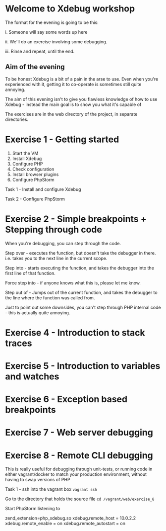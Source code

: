 

# Welcome to Xdebug workshop


The format for the evening is going to be this:

i. Someone will say some words up here

ii. We'll do an exercise involving some debugging.

iii. Rinse and repeat, until the end.

## Aim of the evening
 
To be honest Xdebug is a bit of a pain in the arse to use. Even when you're experienced with it, getting it to co-operate is sometimes still quite annoying.

The aim of this evening isn't to give you flawless knowledge of how to use Xdebug - instead the main goal is to show you what it's capable of

The exercises are in the web directory of the project, in separate directories.

# Exercise 1 - Getting started

1. Start the VM
2. Install Xdebug
3. Configure PHP
4. Check configuration
5. Install browser plugins
6. Configure PhpStorm

Task 1 - Install and configure Xdebug

Task 2 - Configure PhpStorm


# Exercise 2 - Simple breakpoints + Stepping through code

When you're debugging, you can step through the code.

Step over - executes the function, but doesn't take the debugger in there. i.e. takes you to the next line in the current scope.

Step into - starts executing the function, and takes the debugger into the first line of that function.

Force step into - if anyone knows what this is, please let me know.

Step out of - Jumps out of the current function, and takes the debugger to the line where the function was called from.

Just to point out some downsides, you can't step through PHP internal code - this is actually quite annoying.

# Exercise 4 - Introduction to stack traces

# Exercise 5 - Introduction to variables and watches

# Exercise 6 - Exception based breakpoints

# Exercise 7 - Web server debugging 

# Exercise 8 - Remote CLI debugging

This is really useful for debugging through unit-tests, or running code in either vagrant/docker to match your production environment, without having to swap versions of PHP 

Task 1 - ssh into the vagrant box `vagrant ssh`

Go to the directory that holds the source file `cd /vagrant/web/exercise_8`

Start PhpStorm listening to 

zend_extension=php_xdebug.so
xdebug.remote_host = 10.0.2.2 
xdebug.remote_enable = on
xdebug.remote_autostart = on 























